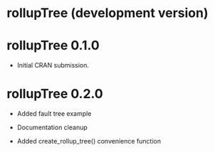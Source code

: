 # rollupTree (development version)

# rollupTree 0.1.0

* Initial CRAN submission.

# rollupTree 0.2.0

* Added fault tree example

* Documentation cleanup

* Added create_rollup_tree() convenience function
